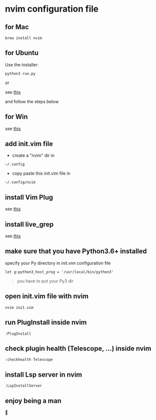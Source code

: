 # nvim configuration file

## for Mac

```
brew install nvim
```

## for Ubuntu 

Use the installer:
```
python3 run.py
```

or

see [this](https://thomasventurini.com/articles/install-neovim-05-in-ubuntu/)

and follow the steps below

## for Win
see [this](https://www.youtube.com/watch?v=dQw4w9WgXcQ)

## add init.vim file
- create a "nvim" dir in 
```
~/.config
```
- copy paste this init.vim file in
```
~/.config/nvim 
```

## install Vim Plug
see [this](https://github.com/junegunn/vim-plug)

## install live_grep
see [this](https://github.com/BurntSushi/ripgrep)

## make sure that you have Python3.6+ installed
specify your Py directory in init.vim configuration file
```
let g:python3_host_prog = '/usr/local/bin/python3'
```
> you have to put your Py3 dir 

## open init.vim file with nvim
```
nvim init.vim
```

## run PlugInstall inside nvim
```
:PlugInstall
```

## check plugin health (Telescope, ...) inside nvim
```
:checkhealth Telescope
```

## install Lsp server in nvim
```
:LspInstallServer
```

## enjoy being a man
:hand_over_mouth: 	

